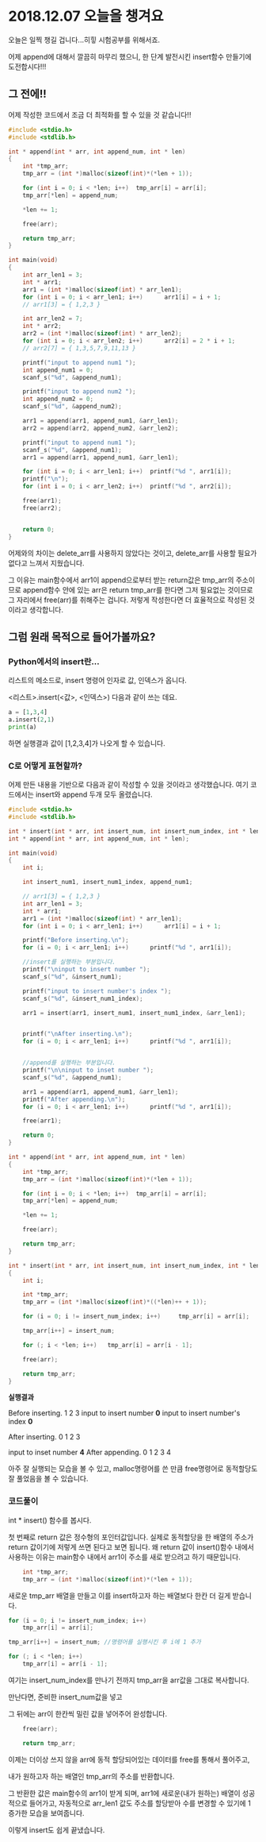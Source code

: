# 2018.12.07 오늘을 챙겨요

오늘은 일찍 챙길 겁니다...히힣 시험공부를 위해서죠.



어제 append에 대해서 깔끔히 마무리 했으니, 한 단계 발전시킨 insert함수 만들기에 도전합시다!!!



## 그 전에!!

어제 작성한 코드에서 조금 더 최적화를 할 수 있을 것 같습니다!!

```C
#include <stdio.h>
#include <stdlib.h>

int * append(int * arr, int append_num, int * len)
{
	int *tmp_arr;
	tmp_arr = (int *)malloc(sizeof(int)*(*len + 1));

	for (int i = 0; i < *len; i++)	tmp_arr[i] = arr[i];
	tmp_arr[*len] = append_num;

	*len += 1;

	free(arr);

	return tmp_arr;
}

int main(void)
{
	int arr_len1 = 3;
	int * arr1;
	arr1 = (int *)malloc(sizeof(int) * arr_len1);
	for (int i = 0; i < arr_len1; i++)		arr1[i] = i + 1;
	// arr1[3] = { 1,2,3 }

	int arr_len2 = 7;
	int * arr2;
	arr2 = (int *)malloc(sizeof(int) * arr_len2);
	for (int i = 0; i < arr_len2; i++)		arr2[i] = 2 * i + 1;
	// arr2[7] = { 1,3,5,7,9,11,13 }

	printf("input to append num1 ");
	int append_num1 = 0;
	scanf_s("%d", &append_num1);

	printf("input to append num2 ");
	int append_num2 = 0;
	scanf_s("%d", &append_num2);

	arr1 = append(arr1, append_num1, &arr_len1);
	arr2 = append(arr2, append_num2, &arr_len2);

	printf("input to append num1 ");
	scanf_s("%d", &append_num1);
	arr1 = append(arr1, append_num1, &arr_len1);

	for (int i = 0; i < arr_len1; i++)	printf("%d ", arr1[i]);
	printf("\n");
	for (int i = 0; i < arr_len2; i++)	printf("%d ", arr2[i]);

	free(arr1);
	free(arr2);


	return 0;
}
```

어제와의 차이는 delete_arr를 사용하지 않았다는 것이고, delete_arr를 사용할 필요가 없다고 느껴서 지웠습니다.

그 이유는 main함수에서 arr1이 append으로부터 받는 return값은 tmp_arr의 주소이므로 append함수 안에 있는 arr은 return tmp_arr를 한다면 그저 필요없는 것이므로 그 자리에서 free(arr)를 취해주는 겁니다. 저렇게 작성한다면 더 효율적으로 작성된 것이라고 생각합니다.



## 그럼 원래 목적으로 들어가볼까요?

### Python에서의 insert란...

리스트의 메소드로, insert 명령어 인자로 값, 인덱스가 옵니다.

<리스트>.insert(<값>, <인덱스>) 다음과 같이 쓰는 데요.

```Python
a = [1,3,4]
a.insert(2,1)
print(a)
```

하면 실행결과 값이 [1,2,3,4]가 나오게 할 수 있습니다.



### C로 어떻게 표현할까?

어제 만든 내용을 기반으로 다음과 같이 작성할 수 있을 것이라고 생각했습니다. 여기 코드에서는 insert와 append 두개 모두 올렸습니다.

```C
#include <stdio.h>
#include <stdlib.h>

int * insert(int * arr, int insert_num, int insert_num_index, int * len);
int * append(int * arr, int append_num, int * len);

int main(void)
{
	int i;

	int insert_num1, insert_num1_index, append_num1;

	// arr1[3] = { 1,2,3 }
	int arr_len1 = 3;
	int * arr1;
	arr1 = (int *)malloc(sizeof(int) * arr_len1);
	for (int i = 0; i < arr_len1; i++)		arr1[i] = i + 1;

	printf("Before inserting.\n");
	for (i = 0; i < arr_len1; i++)		printf("%d ", arr1[i]);

	//insert를 실행하는 부분입니다.
	printf("\ninput to insert number ");
	scanf_s("%d", &insert_num1);

	printf("input to insert number's index ");
	scanf_s("%d", &insert_num1_index);

	arr1 = insert(arr1, insert_num1, insert_num1_index, &arr_len1);


	printf("\nAfter inserting.\n");
	for (i = 0; i < arr_len1; i++)		printf("%d ", arr1[i]);


	//append를 실행하는 부분입니다.
	printf("\n\ninput to inset number ");
	scanf_s("%d", &append_num1);

	arr1 = append(arr1, append_num1, &arr_len1);
	printf("After appending.\n");
	for (i = 0; i < arr_len1; i++)		printf("%d ", arr1[i]);

	free(arr1);

	return 0;
}

int * append(int * arr, int append_num, int * len)
{
	int *tmp_arr;
	tmp_arr = (int *)malloc(sizeof(int)*(*len + 1));

	for (int i = 0; i < *len; i++)	tmp_arr[i] = arr[i];
	tmp_arr[*len] = append_num;

	*len += 1;

	free(arr);

	return tmp_arr;
}

int * insert(int * arr, int insert_num, int insert_num_index, int * len)
{
	int i;

	int *tmp_arr;
	tmp_arr = (int *)malloc(sizeof(int)*((*len)++ + 1));

	for (i = 0; i != insert_num_index; i++)		tmp_arr[i] = arr[i];

	tmp_arr[i++] = insert_num;

	for (; i < *len; i++)	tmp_arr[i] = arr[i - 1];

	free(arr);

	return tmp_arr;
}
```

**실행결과**

Before inserting.
1 2 3
input to insert number **0**
input to insert number's index **0**

After inserting.
0 1 2 3

input to inset number **4**
After appending.
0 1 2 3 4



아주 잘 실행되는 모습을 볼 수 있고, malloc명령어를 쓴 만큼 free명령어로 동적할당도 잘 풀었음을 볼 수 있습니다.



### 코드풀이

int * insert() 함수를 봅시다.

첫 번째로 return 값은 정수형의 포인터값입니다. 실제로 동적할당을 한 배열의 주소가 return 값이기에 저렇게 쓰면 된다고 보면 됩니다. 왜 return 값이 insert()함수 내에서 사용하는 이유는 main함수 내에서 arr1이 주소를 새로 받으려고 하기 때문입니다.

```C
	int *tmp_arr;
	tmp_arr = (int *)malloc(sizeof(int)*(*len + 1));
```

새로운 tmp_arr 배열을 만들고 이를 insert하고자 하는 배열보다 한칸 더 길게 받습니다.

```C
for (i = 0; i != insert_num_index; i++)
    tmp_arr[i] = arr[i];

tmp_arr[i++] = insert_num; //명령어를 실행시킨 후 i에 1 추가

for (; i < *len; i++)
    tmp_arr[i] = arr[i - 1];
```

여기는 insert_num_index를 만나기 전까지 tmp_arr을 arr값을 그대로 복사합니다.

만난다면, 준비한 insert_num값을 넣고

그 뒤에는 arr이 한칸씩 밀린 값을 넣어주어 완성합니다.

```C
	free(arr);

	return tmp_arr;
```

이제는 더이상 쓰지 않을 arr에 동적 할당되어있는 데이터를 free를 통해서 풀어주고,

내가 원하고자 하는 배열인 tmp_arr의 주소를 반환합니다.

그 반환한 값은 main함수의 arr1이 받게 되며, arr1에 새로운(내가 원하는) 배열이 성공적으로 들어가고, 자동적으로 arr_len1 값도 주소를 할당받아 수를 변경할 수 있기에 1 증가한 모습을 보여줍니다.



이렇게 insert도 쉽게 끝냈습니다.